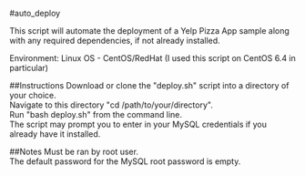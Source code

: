 #auto_deploy

This script will automate the deployment of a Yelp Pizza App sample along with any required dependencies, if not already installed.

Environment: Linux OS - CentOS/RedHat (I used this script on CentOS 6.4 in particular)

##Instructions 
Download or clone the "deploy.sh" script into a directory of your choice. <br /> 
Navigate to this directory "cd /path/to/your/directory". <br /> 
Run "bash deploy.sh" from the command line. <br />
The script may prompt you to enter in your MySQL credentials if you already have it installed. <br />

##Notes 
Must be ran by root user. <br />
The default password for the MySQL root password is empty. <br />
